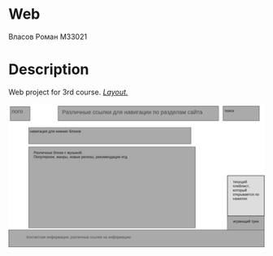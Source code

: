 # Web

Власов Роман М33021

# Description

Web project for 3rd course.
[*Layout.*](https://wireframe.cc/pro/pp/506ba241d581629)

![Homepage](layouts/Homepage.png)